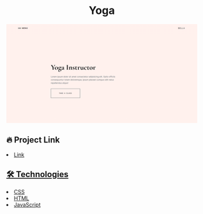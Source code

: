 # <div align="center"> Yoga </div>

<img src="./main.png" />
                             </a>

## 🔥 Project Link


<li><a href="https://joaovporto.github.io/yoga/">Link</li>

## 🛠️ Technologies



<li><a href="https://www.w3schools.com/css/">CSS</a></li>
<li><a href="https://www.w3schools.com/html/">HTML</a></li>
<li><a href="https://www.javascript.com/">JavaScript</a></li>
